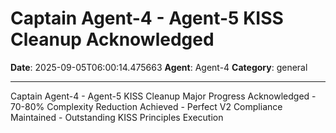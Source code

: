 # Captain Agent-4 - Agent-5 KISS Cleanup Acknowledged

**Date**: 2025-09-05T06:00:14.475663
**Agent**: Agent-4
**Category**: general

---

Captain Agent-4 - Agent-5 KISS Cleanup Major Progress Acknowledged - 70-80% Complexity Reduction Achieved - Perfect V2 Compliance Maintained - Outstanding KISS Principles Execution
